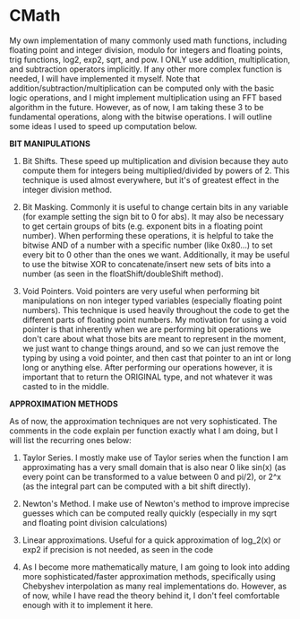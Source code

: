 # CMath
My own implementation of many commonly used math functions, including floating point and integer division, modulo for integers and floating points, trig functions, log2, exp2, sqrt, and pow. I ONLY use addition, multiplication, and subtraction operators implicitly. If any other more complex function is needed, I will have implemented it myself. Note that addition/subtraction/multiplication can be computed only with the basic logic operations, and I might implement multiplication using an FFT based algorithm in the future. However, as of now, I am taking these 3 to be fundamental operations, along with the bitwise operations. I will outline some ideas I used to speed up computation below.


**BIT MANIPULATIONS**

1. Bit Shifts. These speed up multiplication and division because they auto compute them for integers being multiplied/divided by powers of 2. This technique is used almost everywhere, but it's of greatest effect in the integer division method.

2. Bit Masking. Commonly it is useful to change certain bits in any variable (for example setting the sign bit to 0 for abs). It may also be necessary to get certain groups of bits (e.g. exponent bits in a floating point number). When performing these operations, it is helpful to take the bitwise AND of a number with a specific number (like 0x80...) to set every bit to 0 other than the ones we want. Additionally, it may be useful to use the bitwise XOR to concatenate/insert new sets of bits into a number (as seen in the floatShift/doubleShift method).

3. Void Pointers. Void pointers are very useful when performing bit manipulations on non integer typed variables (especially floating point numbers). This technique is used heavily throughout the code to get the different parts of floating point numbers. My motivation for using a void pointer is that inherently when we are performing bit operations we don't care about what those bits are meant to represent in the moment, we just want to change things around, and so we can just remove the typing by using a void pointer, and then cast that pointer to an int or long long or anything else. After performing our operations however, it is important that to return the ORIGINAL type, and not whatever it was casted to in the middle.

**APPROXIMATION METHODS**

As of now, the approximation techniques are not very sophisticated. The comments in the code explain per function exactly what I am doing, but I will list the recurring ones below:

1. Taylor Series. I mostly make use of Taylor series when the function I am approximating has a very small domain that is also near 0 like sin(x) (as every point can be transformed to a value between 0 and pi/2), or 2^x (as the integral part can be computed with a bit shift directly).

2. Newton's Method. I make use of Newton's method to improve imprecise guesses which can be computed really quickly (especially in my sqrt and floating point division calculations)

3. Linear approximations. Useful for a quick approximation of log_2(x) or exp2 if precision is not needed, as seen in the code

4. As I become more mathematically mature, I am going to look into adding more sophisticated/faster approximation methods, specifically using Chebyshev interpolation as many real implementations do. However, as of now, while I have read the theory behind it, I don't feel comfortable enough with it to implement it here.
